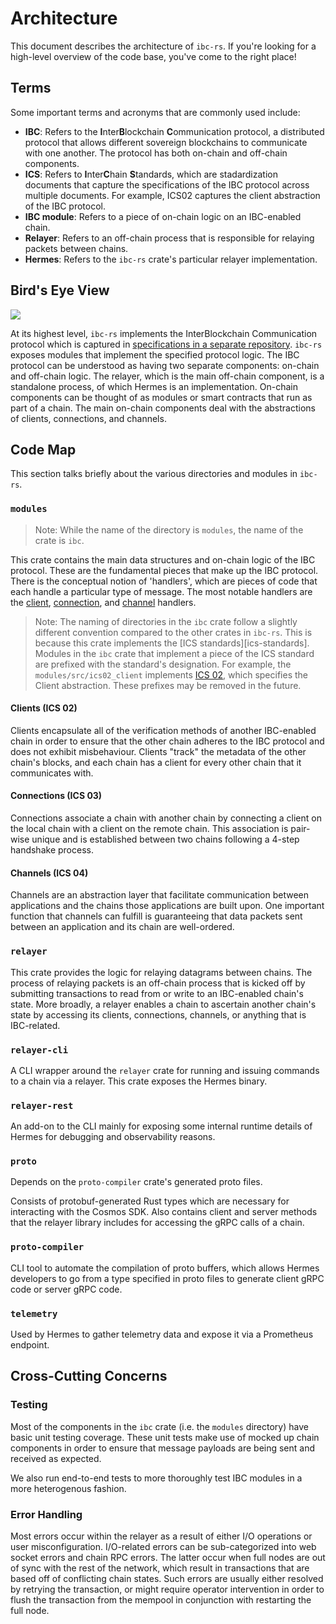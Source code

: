 # Architecture

This document describes the architecture of `ibc-rs`. If you're looking for a high-level overview of the code base, you've come to the right place!

## Terms 

Some important terms and acronyms that are commonly used include:

 * **IBC**: Refers to the **I**nter**B**lockchain **C**ommunication protocol, a distributed protocol that allows different sovereign blockchains to communicate with one another. The protocol has both on-chain and off-chain components.
 * **ICS**: Refers to **I**nter**C**hain **S**tandards, which are stadardization documents that capture the specifications of the IBC protocol across multiple documents. For example, ICS02 captures the client abstraction of the IBC protocol.
 * **IBC module**: Refers to a piece of on-chain logic on an IBC-enabled chain.
 * **Relayer**: Refers to an off-chain process that is responsible for relaying packets between chains.
 * **Hermes**: Refers to the `ibc-rs` crate's particular relayer implementation. 

## Bird's Eye View

![][layout-image]

At its highest level, `ibc-rs` implements the InterBlockchain Communication protocol which is captured in [specifications in a separate repository][ibc-specs]. `ibc-rs` exposes modules that implement the specified protocol logic. The IBC protocol can be understood as having two separate components: on-chain and off-chain logic. The relayer, which is the main off-chain component, is a standalone process, of which Hermes is an implementation. On-chain components can be thought of as modules or smart contracts that run as part of a chain. The main on-chain components deal with the abstractions of clients, connections, and channels. 

## Code Map 

This section talks briefly about the various directories and modules in `ibc-rs`. 

### `modules`

> Note: While the name of the directory is `modules`, the name of the crate is `ibc`. 

This crate contains the main data structures and on-chain logic of the IBC protocol. These are the fundamental pieces that make up the IBC protocol. There is the conceptual notion of 'handlers', which are pieces of code that each handle a particular type of message. The most notable handlers are the [client][ibc-client], [connection][ibc-connection], and [channel][ibc-channel] handlers.

> Note: The naming of directories in the `ibc` crate follow a slightly different convention compared to the other crates in `ibc-rs`. This is because this crate implements the [ICS standards][ics-standards]. Modules in the `ibc` crate that implement a piece of the ICS standard are prefixed with the standard's designation. For example, the `modules/src/ics02_client` implements [ICS 02][ics02], which specifies the Client abstraction. These prefixes may be removed in the future. 

#### Clients (ICS 02)

Clients encapsulate all of the verification methods of another IBC-enabled chain in order to ensure that the other chain adheres to the IBC protocol and does not exhibit misbehaviour. Clients "track" the metadata of the other chain's blocks, and each chain has a client for every other chain that it communicates with. 

#### Connections (ICS 03)

Connections associate a chain with another chain by connecting a client on the local chain with a client on the remote chain. This association is pair-wise unique and is established between two chains following a 4-step handshake process. 

#### Channels (ICS 04)

Channels are an abstraction layer that facilitate communication between applications and the chains those applications are built upon. One important function that channels can fulfill is guaranteeing that data packets sent between an application and its chain are well-ordered. 

### `relayer`

This crate provides the logic for relaying datagrams between chains. The process of relaying packets is an off-chain process that is kicked off by submitting transactions to read from or write to an IBC-enabled chain's state. More broadly, a relayer enables a chain to ascertain another chain's state by accessing its clients, connections, channels, or anything that is IBC-related.

### `relayer-cli`

A CLI wrapper around the `relayer` crate for running and issuing commands to a chain via a relayer. This crate exposes the Hermes binary. 

### `relayer-rest`

An add-on to the CLI mainly for exposing some internal runtime details of Hermes for debugging and observability reasons. 

### `proto`

Depends on the `proto-compiler` crate's generated proto files.

Consists of protobuf-generated Rust types which are necessary for interacting with the Cosmos SDK. Also contains client and server methods that the relayer library includes for accessing the gRPC calls of a chain.

### `proto-compiler`

CLI tool to automate the compilation of proto buffers, which allows Hermes developers to go from a type specified in proto files to generate client gRPC code or server gRPC code.

### `telemetry`

Used by Hermes to gather telemetry data and expose it via a Prometheus endpoint.

## Cross-Cutting Concerns

### Testing

Most of the components in the `ibc` crate (i.e. the `modules` directory) have basic unit testing coverage. These unit tests make use of mocked up chain components in order to ensure that message payloads are being sent and received as expected. 

We also run end-to-end tests to more thoroughly test IBC modules in a more heterogenous fashion. 

### Error Handling 

Most errors occur within the relayer as a result of either I/O operations or user misconfiguration. I/O-related errors can be sub-categorized into web socket errors and chain RPC errors. The latter occur when full nodes are out of sync with the rest of the network, which result in transactions that are based off of conflicting chain states. Such errors are usually either resolved by retrying the transaction, or might require operator intervention in order to flush the transaction from the mempool in conjunction with restarting the full node.


[ibc-specs]: https://github.com/cosmos/ibc#interchain-standards
[ibc-standards]: https://github.com/cosmos/ibc#standardisation
[ibc-client]: https://github.com/informalsystems/ibc-rs/tree/master/modules/src/ics02_client
[ibc-connection]: https://github.com/informalsystems/ibc-rs/tree/master/modules/src/ics03_connection
[ibc-channel]: https://github.com/informalsystems/ibc-rs/tree/master/modules/src/ics04_channel
[ics02]: https://github.com/cosmos/ibc/blob/master/spec/core/ics-002-client-semantics/README.md
[layout-image]: assets/ibc-rs-layout.png
